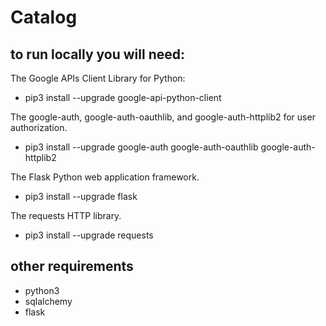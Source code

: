 # Catalog

## to run locally you will need:

The Google APIs Client Library for Python:

* pip3 install --upgrade google-api-python-client

The google-auth, google-auth-oauthlib, and google-auth-httplib2 for user authorization.

* pip3 install --upgrade google-auth google-auth-oauthlib google-auth-httplib2

The Flask Python web application framework.

* pip3 install --upgrade flask

The requests HTTP library.

* pip3 install --upgrade requests


## other requirements
* python3
* sqlalchemy
* flask

